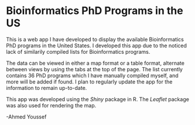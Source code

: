 # Bioinformatics PhD Programs in the US

This is a web app I have developed to display the available Bioinformatics PhD programs in the United States. I developed this app due to the noticed lack of similarily compiled lists for Bioinformatics programs.

The data can be viewed in either a map format or a table format, alternate between views by using the tabs at the top of the page. The list currently contains 36 PhD programs which I have manually compiled myself, and more will be added if found. I plan to regularly update the app for the information to remain up-to-date.

This app was developed using the *Shiny* package in R. The *Leaflet* package was also used for rendering the map.

-Ahmed Youssef

